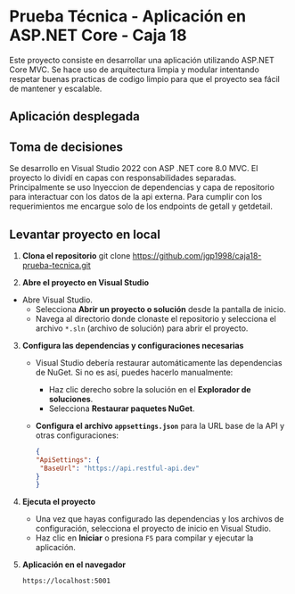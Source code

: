 # Prueba Técnica - Aplicación en ASP.NET Core - Caja 18
Este proyecto consiste en desarrollar una aplicación utilizando ASP.NET Core MVC. Se hace uso de arquitectura limpia y modular intentando respetar buenas practicas de codigo limpio para que el proyecto sea fácil de mantener y escalable.

## Aplicación desplegada

## Toma de decisiones
Se desarrollo en Visual Studio 2022 con ASP .NET core 8.0 MVC.
El proyecto lo dividí en capas con responsabilidades separadas.
Principalmente se uso Inyeccion de dependencias y capa de repositorio para interactuar con los datos de la api externa.
Para cumplir con los requerimientos me encargue solo de los endpoints de getall y getdetail.

## Levantar proyecto en local
1. **Clona el repositorio**
  git clone https://github.com/jgp1998/caja18-prueba-tecnica.git

2. **Abre el proyecto en Visual Studio**

- Abre Visual Studio.
   - Selecciona **Abrir un proyecto o solución** desde la pantalla de inicio.
   - Navega al directorio donde clonaste el repositorio y selecciona el archivo `*.sln` (archivo de solución) para abrir el proyecto.

3. **Configura las dependencias y configuraciones necesarias**
   - Visual Studio debería restaurar automáticamente las dependencias de NuGet. Si no es así, puedes hacerlo manualmente:
     - Haz clic derecho sobre la solución en el **Explorador de soluciones**.
     - Selecciona **Restaurar paquetes NuGet**.
   
   - **Configura el archivo `appsettings.json`** para la URL base de la API y otras configuraciones:
        ```json
     {
       "ApiSettings": {
         "BaseUrl": "https://api.restful-api.dev"
       }
     }
     ```

4. **Ejecuta el proyecto**
   - Una vez que hayas configurado las dependencias y los archivos de configuración, selecciona el proyecto de inicio en Visual Studio.
   - Haz clic en **Iniciar** o presiona `F5` para compilar y ejecutar la aplicación.

5. **Aplicación en el navegador**

     ```
     https://localhost:5001
     ```
